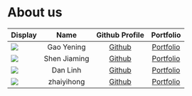 # About us

Display |     Name     |                  Github Profile                   |                   Portfolio                    
--------|:------------:|:-------------------------------------------------:|:----------------------------------------------:
|     ![](https://via.placeholder.com/100.png?text=Photo)    |  Gao Yening  |        [Github](https://github.com/Gao327)        |        [Portfolio](docs/team/gao327.md)        |
![](https://via.placeholder.com/100.png?text=Photo) | Shen Jiaming |       [Github](https://github.com/Oshen27)        |       [Portfolio](docs/team/oshen27.md)        
![](https://via.placeholder.com/100.png?text=Photo) |   Dan Linh   | [Github](https://github.com/DanLinhHuynh-Niwashi) | [Portfolio](docs/team/danlinhhuynh-niwashi.md) 
![](https://via.placeholder.com/100.png?text=Photo) |  zhaiyihong  |      [Github](https://github.com/YukeeHong)       |      [Portfolio](docs/team/yukeehong.md)       


